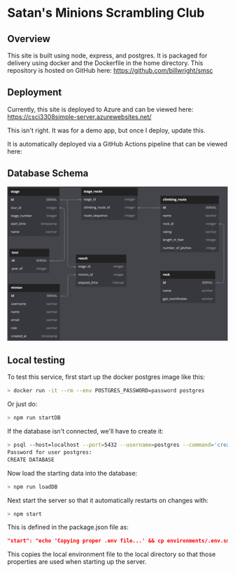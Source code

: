 # Satan's Minions Scrambling Club

## Overview

This site is built using node, express, and postgres. It is packaged for delivery
using docker and the Dockerfile in the home directory. This repository is hosted
on GitHub here: https://github.com/billwright/smsc

## Deployment

Currently, this site is deployed to Azure and can be viewed here: https://csci3308simple-server.azurewebsites.net/ 

This isn't right. It was for a demo app, but once I deploy, update this.

It is automatically deployed via a GitHub Actions pipeline that can be viewed here:


## Database Schema

![image of database schema](documents/images/SMSCSchema.png)

## Local testing

To test this service, first start up the docker postgres image like this:

```bash
> docker run -it --rm --env POSTGRES_PASSWORD=password postgres
```
Or just do:

```bash
> npm run startDB
```

If the database isn't connected, we'll have to create it:

```bash
> psql --host=localhost --port=5432 --username=postgres --command='create database smsc;'
Password for user postgres: 
CREATE DATABASE
```

Now load the starting data into the database:

```bash
> npm run loadDB
```

Next start the server so that it automatically restarts on changes with:

```bash
> npm start
```

This is defined in the package.json file as:

```json
"start": "echo 'Copying proper .env file...' && cp environments/.env.smsc ./.env && nodemon index.js"
```

This copies the local environment file to the local directory so that those properties are used when starting up the server. 
